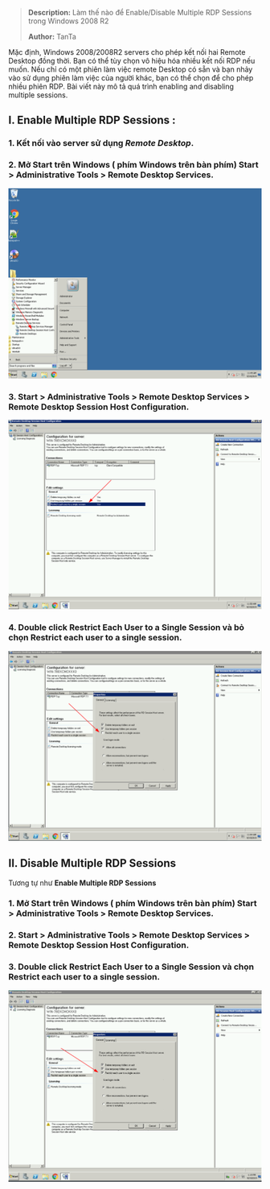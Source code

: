 > **Description:**   Làm thế nào để Enable/Disable Multiple RDP Sessions trong Windows 2008 R2
>
> **Author:** TanTa<br />

Mặc định,  Windows 2008/2008R2 servers cho phép kết nối hai Remote Desktop đồng thời. Bạn có thể tùy chọn vô hiệu hóa nhiều kết nối RDP nếu muốn. Nếu chỉ có một phiên làm việc remote Desktop có sẵn và bạn nhảy vào sử dụng phiên làm việc của người khác, bạn có thể chọn để cho phép nhiều phiên RDP. Bài viết này mô tả quá trình enabling and disabling multiple sessions. 

## I. Enable Multiple RDP Sessions :
### 1. Kết nối vào server sử dụng ***Remote Desktop***.
### 2. Mở Start trên Windows ( phím Windows trên bàn phím)  **Start > Administrative Tools > Remote Desktop Services**.
![](Pictures/2019-09-19_11-49.png)

### 3. **Start > Administrative Tools > Remote Desktop Services > Remote Desktop Session Host Configuration**.
![](Pictures/2019-09-19_11-51.png)

### 4. Double click **Restrict Each User to a Single Session** và bỏ chọn **Restrict each user to a single session**.
![](Pictures/2019-09-19_11-54.png)

## II. Disable Multiple RDP Sessions
Tương tự như **Enable Multiple RDP Sessions** 
### 1. Mở Start trên Windows ( phím Windows trên bàn phím)  **Start > Administrative Tools > Remote Desktop Services**.
### 2. **Start > Administrative Tools > Remote Desktop Services > Remote Desktop Session Host Configuration**.
### 3. Double click **Restrict Each User to a Single Session** và chọn **Restrict each user to a single session**.
![](Pictures/2019-09-19_11-55.png)

